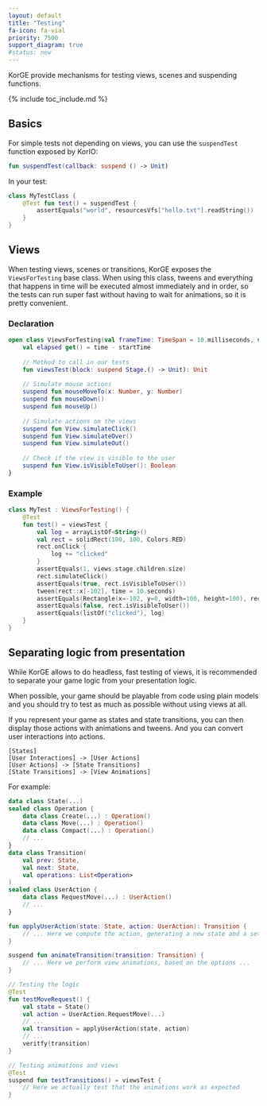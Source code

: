 ```yaml
---
layout: default
title: "Testing"
fa-icon: fa-vial
priority: 7500
support_diagram: true
#status: new
---
```


KorGE provide mechanisms for testing views, scenes and suspending functions.

{% include toc_include.md %}

## Basics

For simple tests not depending on views, you can use the `suspendTest` function exposed by KorIO:

```kotlin
fun suspendTest(callback: suspend () -> Unit)
```

In your test:

```kotlin
class MyTestClass {
    @Test fun test() = suspendTest {
        assertEquals("world", resourcesVfs["hello.txt"].readString())
    }
}
```

## Views

When testing views, scenes or transitions, KorGE exposes the `ViewsForTesting` base class.
When using this class, tweens and everything that happens in time will be executed almost immediately and in order,
so the tests can run super fast without having to wait for animations, so it is pretty convenient.

### Declaration

```kotlin
open class ViewsForTesting(val frameTime: TimeSpan = 10.milliseconds, val size: SizeInt = SizeInt(640, 480)) {
    val elapsed get() = time - startTime
    
    // Method to call in our tests
    fun viewsTest(block: suspend Stage.() -> Unit): Unit
    
    // Simulate mouse actions
    suspend fun mouseMoveTo(x: Number, y: Number)
    suspend fun mouseDown()
    suspend fun mouseUp()
    
    // Simulate actions on the views
    suspend fun View.simulateClick()
    suspend fun View.simulateOver()
    suspend fun View.simulateOut()
    
    // Check if the view is visible to the user
    suspend fun View.isVisibleToUser(): Boolean    
}
```

### Example

```kotlin
class MyTest : ViewsForTesting() {
    @Test
    fun test() = viewsTest {
        val log = arrayListOf<String>()
        val rect = solidRect(100, 100, Colors.RED)
        rect.onClick {
            log += "clicked"
        }
        assertEquals(1, views.stage.children.size)
        rect.simulateClick()
        assertEquals(true, rect.isVisibleToUser())
        tween(rect::x[-102], time = 10.seconds)
        assertEquals(Rectangle(x=-102, y=0, width=100, height=100), rect.globalBounds)
        assertEquals(false, rect.isVisibleToUser())
        assertEquals(listOf("clicked"), log)
    }
}
```

## Separating logic from presentation

While KorGE allows to do headless, fast testing of views, it is recommended to separate
your game logic from your presentation logic.

When possible, your game should be playable from code using plain models and you should
try to test as much as possible without using views at all.

If you represent your game as states and state transitions, you can then display those
actions with animations and tweens. And you can convert user interactions into actions.

```nomnoml
[States]
[User Interactions] -> [User Actions]
[User Actions] -> [State Transitions]
[State Transitions] -> [View Animations]
```

For example:

```kotlin
data class State(...)
sealed class Operation {
    data class Create(...) : Operation()
    data class Move(...) : Operation()
    data class Compact(...) : Operation()
    // ...
}
data class Transition(
    val prev: State,
    val next: State,
    val operations: List<Operation>
)
sealed class UserAction {
    data class RequestMove(...) : UserAction()
    // ...
}

fun applyUserAction(state: State, action: UserAction): Transition {
    // ... Here we compute the action, generating a new state and a set of internal operations
}

suspend fun animateTransition(transition: Transition) {
    // ... Here we perform view animations, based on the options ...
}

// Testing the logic
@Test
fun testMoveRequest() {
    val state = State()
    val action = UserAction.RequestMove(...)
    // ...
    val transition = applyUserAction(state, action)
    // ...
    veritfy(transition)
}

// Testing animations and views
@Test
suspend fun testTransitions() = viewsTest {
    // Here we actually test that the animations work as expected
}
```